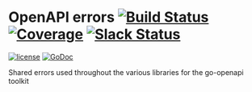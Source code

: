 # OpenAPI errors [![Build Status](https://ci.vmware.run/api/badges/go-openapi/errors/status.svg)](https://ci.vmware.run/go-openapi/errors) [![Coverage](https://coverage.vmware.run/badges/go-openapi/errors/coverage.svg)](https://coverage.vmware.run/go-openapi/errors) [![Slack Status](https://slackin.goswagger.io/badge.svg)](https://slackin.goswagger.io)

[![license](http://img.shields.io/badge/license-Apache%20v2-orange.svg)](https://raw.githubusercontent.com/swagger-api/swagger-spec/master/LICENSE) [![GoDoc](https://godoc.org/github.com/go-openapi/errors?status.svg)](http://godoc.org/github.com/go-openapi/errors) 

Shared errors used throughout the various libraries for the go-openapi toolkit 